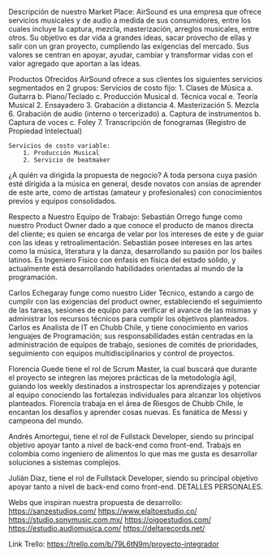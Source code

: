 Descripción de nuestro Market Place:
AirSound es una empresa que ofrece servicios musicales y de audio a medida de sus consumidores, entre los cuales incluye la captura, mezcla, masterización, arreglos musicales, entre otros.
Su objetivo es dar vida a grandes ideas, sacar provecho de ellas y salir con un gran proyecto, cumpliendo las exigencias del mercado.
Sus valores se centran en apoyar, ayudar, cambiar y transformar vidas con el valor agregado que aportan a las ideas.

Productos Ofrecidos
AirSound ofrece a sus clientes los siguientes servicios segmentados en 2 grupos:
	Servicios de costo fijo:
		1. Clases de Música
			a. Guitarra
			b. Piano/Teclado
			c. Producción Musical
			d. Técnica vocal
			e. Teoría Musical
		2. Ensayadero
		3. Grabación a distancia
		4. Masterización
		5. Mezcla
		6. Grabación de audio (interno o tercerizado)
			a. Captura de instrumentos
			b. Captura de voces
			c. Foley
		7. Transcripción de fonogramas (Registro de Propiedad Intelectual)
	
	Servicios de costo variable:
		1. Producción Musical
		2. Servicio de beatmaker
		
¿A quién va dirigida la propuesta de negocio?
A toda persona cuya pasión esté dirigida a la música en general, desde novatos con ansias de aprender de este arte, como de artistas (amateur y profesionales) con conocimientos previos y equipos consolidados.

Respecto a Nuestro Equipo de Trabajo:
Sebastián Orrego funge como nuestro Product Owner dado a que conoce el producto de manos directa del cliente; es quien se encarga de velar por los intereses de este y de guiar con las ideas y retroalimentación. Sebastián posee intereses en las artes como la música, literatura  y la danza, desarrollando su pasión por los bailes latinos. Es Ingeniero Físico con énfasis en física del estado sólido, y actualmente está desarrollando habilidades orientadas al mundo de la programación.

Carlos Echegaray funge como nuestro Líder Técnico, estando a cargo de cumplir con las exigencias del product owner, estableciendo el seguimiento de las tareas, sesiones de equipo para verificar el avance de las mismas y administrar los recursos técnicos para cumplir los objetivos planteados. Carlos es Analista de IT en Chubb Chile, y tiene conocimiento en varios lenguajes de Programación; sus responsabilidades están centradas en la administración de equipos de trabajo, sesiones de comités de prioridades, seguimiento con equipos multidisciplinarios y control de proyectos.

Florencia Guede tiene el rol de Scrum Master, la cual buscará que durante el proyecto se integren las mejores prácticas de la metodología ágil, guiando los weekly destinados a instrospectar los aprendizajes y potenciar al equipo conociendo las fortalezas individuales para alcanzar los objetivos planteados. Florencia trabaja en el área de Riesgos de Chubb Chile, le encantan los desafios y aprender cosas nuevas. Es fanática de Messi y campeona del mundo.

Andrés Amortegui, tiene el rol de Fullstack Developer, siendo su principal objetivo apoyar tanto a nivel de back-end como front-end. Trabajs en colombia como ingeniero de alimentos lo que mas me gusta es  desarrollar soluciones a sistemas complejos.

Julián Díaz, tiene el rol de Fullstack Developer, siendo su principal objetivo apoyar tanto a nivel de back-end como front-end. DETALLES PERSONALES.

Webs que inspiran nuestra propuesta de desarrollo:
https://sanzestudios.com/
https://www.elaltoestudio.co/
https://studio.sonymusic.com.mx/
https://oigoestudios.com/
https://estudio.audiomusica.com/
https://deltarecords.net/

Link Trello: https://trello.com/b/79L6tN9m/proyecto-integrador

